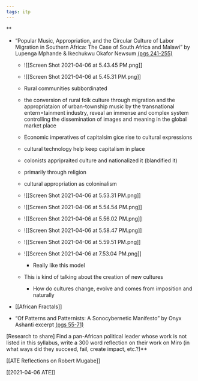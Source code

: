 ```yaml
---
tags: itp
---
```

**

-   “Popular Music, Appropriation, and the Circular Culture of Labor Migration in Southern Africa: The Case of South Africa and Malawi” by Lupenga Mphande & Ikechukwu Okafor Newsum [(pgs 241-255)](https://drive.google.com/file/d/1NzmJ1IBTkoh8vUMqj3UeDLIOVMixdlv7/view?usp=sharing)
	- ![[Screen Shot 2021-04-06 at 5.43.45 PM.png]]
	- ![[Screen Shot 2021-04-06 at 5.45.31 PM.png]]
	- Rural communities subbordinated
	- the conversion of rural folk culture through migration and the appropriataion of urban-township music by the transnational entern=tainment industry, reveal an immense and complex system controlling the dissemination of images and meaning in the global market place
	- Economic imperatives of capitalsim gice rise to cultural expressions
	- cultural technology help keep capitalism in place
	- colonists appripraited culture and nationalized it (blandified it)
	- primarily through religion
	- cultural appropriation as coloninalism
	- ![[Screen Shot 2021-04-06 at 5.53.31 PM.png]]
	- ![[Screen Shot 2021-04-06 at 5.54.54 PM.png]]
	- ![[Screen Shot 2021-04-06 at 5.56.02 PM.png]]
	- ![[Screen Shot 2021-04-06 at 5.58.47 PM.png]]
	- ![[Screen Shot 2021-04-06 at 5.59.51 PM.png]]
	- ![[Screen Shot 2021-04-06 at 7.53.04 PM.png]]
		- Really like this model 

	- This is kind of talking about the creation of new cultures
		- How do cultures change, evolve and comes from imposition and naturally

- [[African Fractals]]

-    “Of Patterns and Patternists: A Sonocybernetic Manifesto” by Onyx Ashanti excerpt [(pgs 55-71)](https://drive.google.com/file/d/1jSaTT9CAFVM5eIzCbdKoIdd4NK3s5n3b/view?usp=sharing)
    

\[Research to share\] Find a pan-African political leader whose work is not listed in this syllabus, write a 300 word reflection on their work on Miro (in what ways did they succeed, fail, create impact, etc.?)**

[[ATE Reflections on Robert Mugabe]]

[[2021-04-06 ATE]]